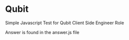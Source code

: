 Qubit
=====

Simple Javascript Test for Qubit Client Side Engineer Role

Answer is found in the answer.js file
